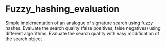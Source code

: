 # Fuzzy_hashing_evaluation
Simple implementation of an analogue of signature search using fuzzy hashes. Evaluate the search quality (false positives, false negatives) using different algorithms. Evaluate the search quality with easy modification of the search object
